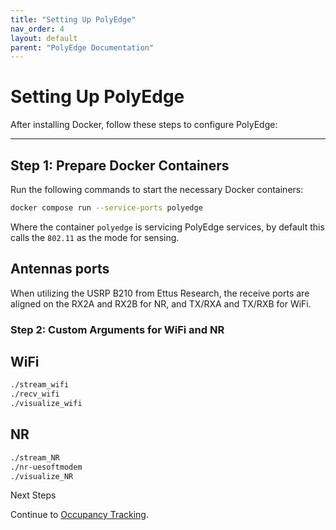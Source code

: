 ```yaml
---
title: "Setting Up PolyEdge"
nav_order: 4
layout: default
parent: "PolyEdge Documentation"
---
```


# Setting Up PolyEdge

After installing Docker, follow these steps to configure PolyEdge:

---

## Step 1: Prepare Docker Containers

Run the following commands to start the necessary Docker containers:
```bash
docker compose run --service-ports polyedge
```
Where the container `polyedge` is servicing PolyEdge services, by default this calls the `802.11` as the mode for sensing. 

## Antennas ports
When utilizing the USRP B210 from Ettus Research, the receive ports are aligned on the RX2A and RX2B for NR, and TX/RXA and TX/RXB for WiFi.

### Step 2: Custom Arguments for WiFi and NR
## WiFi
```bash
./stream_wifi
./recv_wifi
./visualize_wifi
```
## NR
```bash
./stream_NR
./nr-uesoftmodem
./visualize_NR
```

Next Steps

Continue to [Occupancy Tracking](occupancy-tracking.md).
